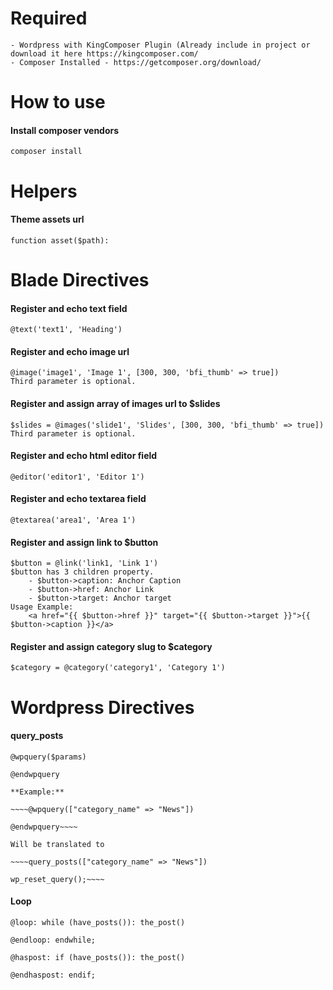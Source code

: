 # Required
    - Wordpress with KingComposer Plugin (Already include in project or download it here https://kingcomposer.com/
    - Composer Installed - https://getcomposer.org/download/
    
# How to use
#### Install composer vendors     
    composer install
# Helpers
#### Theme assets url
    function asset($path): 
# Blade Directives
#### Register and echo text field
    @text('text1', 'Heading') 
#### Register and echo image url
    @image('image1', 'Image 1', [300, 300, 'bfi_thumb' => true])
    Third parameter is optional.
#### Register and assign array of images url to $slides
    $slides = @images('slide1', 'Slides', [300, 300, 'bfi_thumb' => true])
    Third parameter is optional.
#### Register and echo html editor field    
    @editor('editor1', 'Editor 1')
#### Register and echo textarea field     
    @textarea('area1', 'Area 1')
#### Register and assign link to $button    
    $button = @link('link1, 'Link 1')
    $button has 3 children property.
        - $button->caption: Anchor Caption
        - $button->href: Anchor Link
        - $button->target: Anchor target
    Usage Example:
        <a href="{{ $button->href }}" target="{{ $button->target }}">{{ $button->caption }}</a>
#### Register and assign category slug to $category
    $category = @category('category1', 'Category 1')
                 
# Wordpress Directives

#### query_posts
    @wpquery($params)
    
    @endwpquery
    
    **Example:**
     
    ~~~~@wpquery(["category_name" => "News"])
    
    @endwpquery~~~~
    
    Will be translated to
        
    ~~~~query_posts(["category_name" => "News"])
    
    wp_reset_query();~~~~
#### Loop  
    
    @loop: while (have_posts()): the_post()
        
    @endloop: endwhile;
    
    @haspost: if (have_posts()): the_post()
    
    @endhaspost: endif;
    
    
    
    
                                                     